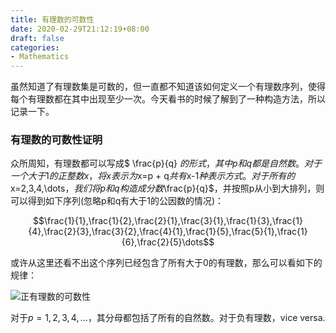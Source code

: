 ```yaml
---
title: 有理数的可数性
date: 2020-02-29T21:12:19+08:00
draft: false
categories:
- Mathematics
---
```


虽然知道了有理数集是可数的，但一直都不知道该如何定义一个有理数序列，使得每个有理数都在其中出现至少一次。今天看书的时候了解到了一种构造方法，所以记录一下。

### 有理数的可数性证明

众所周知，有理数都可以写成$ \frac{p}{q} $的形式，其中p和q都是自然数。对于一个大于1的正整数x，将x表示为$x=p + q$共有$x-1$种表示 方式。对于所有的$x=2,3,4,\dots$，我们将p和q构造成分数$\frac{p}{q}$，并按照p从小到大排列，则可以得到如下序列(忽略p和q有大于1的公因数的情况)：

$$\frac{1}{1},\frac{1}{2},\frac{2}{1},\frac{3}{1},\frac{1}{3},\frac{1}{4},\frac{2}{3},\frac{3}{2},\frac{4}{1},\frac{1}{5},\frac{5}{1},\frac{1}{6},\frac{2}{5}\dots$$

或许从这里还看不出这个序列已经包含了所有大于0的有理数，那么可以看如下的规律：

![正有理数的可数性](/posts/rational-number-denumerable/1.png)

对于$p=1,2,3,4,\dots$，其分母都包括了所有的自然数。对于负有理数，vice versa.

